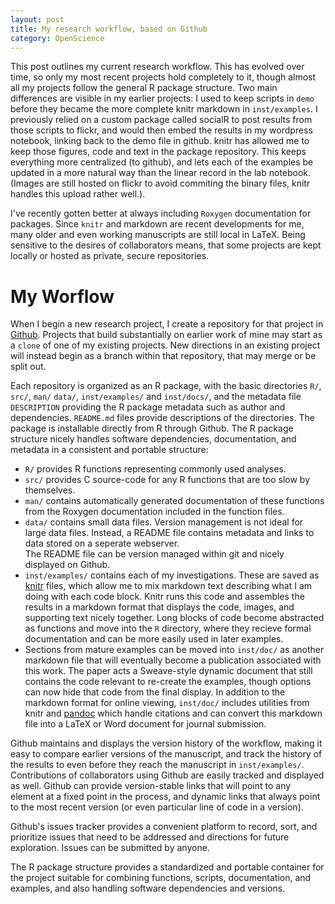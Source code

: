 ```yaml
---
layout: post
title: My research workflow, based on Github
category: OpenScience
---
```


This post outlines my current research workflow.  This has evolved over time, so only
my most recent projects hold completely to it, though almost all my projects follow the
general R package structure.  Two main differences are visible in my earlier projects:
I used to keep scripts in `demo` before they became the more complete knitr markdown 
in `inst/examples`.  I previously relied on a custom package called socialR to post
results from those scripts to flickr, and would then embed the results in my wordpress
notebook, linking back to the demo file in github.  knitr has allowed me to keep
those figures, code and text in the package repository.  This keeps everything more 
centralized (to github), and lets each of the examples be updated in a more natural way
than the linear record in the lab notebook.  (Images are still hosted on flickr to
avoid commiting the binary files, knitr handles this upload rather well.).  

I've recently gotten better at always including `Roxygen` documentation for packages.
Since `knitr` and markdown are recent developments for me, many older and even working
manuscripts are still local in LaTeX.  Being sensitive to the desires of collaborators
means, that some projects are kept locally or hosted as private, secure repositories.  


My Worflow
======

When I begin a new research project, I create a repository for that project in [Github](https://github.com/cboettig). 
Projects that build substantially on earlier work of mine may start as a `clone` 
of one of my existing projects. New directions in an existing project will instead
begin as a branch within that repository, that may merge or be split out.  

Each repository is organized as an R package, with the basic directories `R/`, `src/`, `man/`
`data/`, `inst/examples/` and `inst/docs/`, and the metadata file `DESCRIPTION` providing
the R package metadata such as author and dependencies.  `README.md` files provide 
descriptions of the directories.  The package is installable directly from R through
Github.  The R package structure nicely handles software dependencies, documentation, and 
metadata in a consistent and portable structure: 

- `R/` provides R functions representing commonly used analyses. 
- `src/` provides C source-code for any R functions that are too slow by themselves.
- `man/` contains automatically generated documentation of these functions from the 
Roxygen documentation included in the function files. 
- `data/` contains small data files.  Version management is not ideal for large data files.
Instead, a README file contains metadata and links to data stored on a seperate webserver.  
The README file can be version managed within git and nicely displayed on Github.
- `inst/examples/` contains each of my investigations.  These are saved as 
[knitr](http://yihui.name/knitr) files, which allow me to mix markdown text describing
what I am doing with each code block.  Knitr runs this code and assembles
the results in a markdown format that displays the code, images, and supporting text nicely
together. Long blocks of code become abstracted as functions and move into the `R` directory,
where they recieve formal documentation and can be more easily used in later examples. 
- Sections from mature examples can be moved into `inst/doc/` as another markdown file that
will eventually become a publication associated with this work.  The paper acts a Sweave-style
dynamic document that still contains the code relevant to re-create the examples, though options
can now hide that code from the final display. In addition to the markdown format for online
viewing, `inst/doc/` includes utilities from knitr and [pandoc](http://johnmacfarlane.net/pandoc/)
which handle citations and can convert this markdown file into a LaTeX or Word document for 
journal submission.


Github maintains and displays the version history of the workflow, making it easy to compare 
earlier versions of the manuscript, and track the history of the results to even before they
reach the manuscript in `inst/examples/`.  Contributions of collaborators using Github are easily
tracked and displayed as well.  Github can provide version-stable links that will point to 
any element at a fixed point in the process, and dynamic links that always point to the most
recent version (or even particular line of code in a version). 

Github's issues tracker provides a convenient platform to record, sort, and prioritize issues
that need to be addressed and directions for future exploration. Issues can be submitted by anyone.  


The R package structure provides a standardized and 
portable container for the project suitable for combining functions, scripts, documentation, 
and examples, and also handling software dependencies and versions.  



